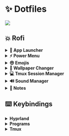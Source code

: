 # ✨ Dotfiles
![](https://github.com/Axenide/Dotfiles/assets/66109459/bee2f254-2ed9-4d78-9c33-85a34fbce07e)
## 💥 Rofi

<b>
<details>
  <summary>🚀 App Launcher</summary>
  <img src="https://github.com/Axenide/Dotfiles/assets/66109459/21526780-7475-4602-879c-a41068a9ba97">
</details>

<details>
  <summary>⚡ Power Menu</summary>
  <img src="https://github.com/Axenide/Dotfiles/assets/66109459/686ca869-9db2-46ce-88de-a241fd084ac9">
</details>

<details>
  <summary>😎 Emojis</summary>
  <img src="https://github.com/Axenide/Dotfiles/assets/66109459/829217a1-451d-4c33-b051-f7714b100245">
</details>

<details>
  <summary>🎨 Wallpaper Changer</summary>
  <img src="https://github.com/Axenide/Dotfiles/assets/66109459/85ac16a4-8ec8-4f59-a197-49e2c3ea91d8">
</details>

<details>
  <summary>💻 Tmux Session Manager</summary>
  <img src="https://github.com/Axenide/Dotfiles/assets/66109459/df531fce-184a-4b80-82d0-2e7da3e7f0dc">
</details>

<details>
  <summary>🔊 Sound Manager</summary>
  <img src="https://github.com/Axenide/Dotfiles/assets/66109459/3cbbdba4-8036-463c-8553-dfc3b1ffab69">
</details>

<details>
  <summary>📝 Notes</summary>
  <img src="https://github.com/Axenide/Dotfiles/assets/66109459/3d0b78aa-9f5a-416e-b3fe-f65ca28c9dca">
</details>
</b>

## ⌨️ Keybindings

<details>
<summary><b>Hyprland</b></summary>

| Keys                                         | Action                          |
|---------------------------------------------:|:--------------------------------|
| `SUPER + C`                                  | Close window                    |
| `SUPER + SHIFT + Escape`                     | Exit Hyprland                   |
| `SUPER + B`                                  | Hide Waybar                     |
| `SUPER + ALT + B`                            | Restart Waybar                  |
| `SUPER + Space`                              | Toggle tiled/floating           |
| `SUPER + P`                                  | Toggle pseudo-tiling            |
| `SUPER + D`                                  | Toggle split                    |
| `SUPER + F`                                  | Fullscreen                      |
| `SUPER + SHIFT + F`                          | Fake Fullscreen                 |
| `SUPER + ALT + F`                            | Maximize                        |
| `SUPER + Y`                                  | Pin window                      |
| `SUPER + G`                                  | Center window                   |
| `SUPER + Arrows or H,J,K,L`                  | Move window focus               |
| `SUPER + SHIFT + Arrows or H,J,K,L`          | Move tiled window               |
| `SUPER + CONTROL + Arrows or H,J,K,L`        | Resize window                   |
| `SUPER + ALT + Arrows or H,J,K,L`            | Move floating window            |
| `SUPER + [1-9][0]`                           | Change workspace [1-10]         |
| `SUPER + SHIFT + [1-9][0]`                   | Move window to workspace [1-10] |
| `SUPER + Z`                                  | Go to previous workspace        |
| `SUPER + SHIFT + Z`<br>`SUPER + Scroll Down` | Go to previous active workspace |
| `SUPER + X`                                  | Go to next workspace            |
| `SUPER + SHIFT + X`<br>`SUPER + Scroll Up`   | Go to next active workspace     |
| `SUPER + Left Click`                         | Drag window                     |
| `SUPER + Right Click`                        | Drag resize window              |

</details>

<details>
<summary><b>Programs</b></summary>

| Keys                                         | Action                          |
|---------------------------------------------:|:--------------------------------|
| `SUPER + RETURN`                             | Open Kitty terminal             |
| `SUPER + SHIFT + RETURN`                     | Open floating Kitty terminal    |
| `SUPER + ALT + RETURN`                       | Open Kitty with slurp           |
| `SUPER + T`                                  | Tmux Session Manager            |
| `SUPER + E`                                  | File explorer                   |
| `SUPER + SHIFT + E`                          | Floating file explorer          |
| `SUPER + W`                                  | Firefox                         |
| `SUPER + SHIFT + W`                          | Private Firefox                 |
| `SUPER + R`                                  | App Launcher                    |
| `SUPER + Escape`                             | Powermenu                       |
| `SUPER + .`                                  | Emojis                          |
| `SUPER + ,`                                  | Wallpaper Selector              |
| `SUPER + V`                                  | Sound Manager                   |
| `SUPER + N`                                  | Notes                           |
| `Print`                                      | Save and copy screenshot        |
| `SHIFT + Print`                              | Copy screenshot                 |
| `SUPER + S`                                  | Save and copy area screenshot   |
| `SUPER + SHIFT + S`                          | Copy area screenshot            |

</details>

<details>
<summary><b>Tmux</b></summary>

*PREFIX is set to `CTRL + Space`.*
| Keys                | Action                          |
|--------------------:|:--------------------------------|
| `PREFIX + c`        | Create window                   |
| `SHIFT + ALT + H,L` | Navigate windows                |
| `PREFIX + [1-9]`    | Change to window from 1 to 9    |
| `PREFIX + &`        | Kill window                     |
| `PREFIX + /`        | Vertical split                  |
| `PREFIX + -`        | Horizontal split                |
| `CTRL + H,J,K,L`    | Navigate panes                  |
| `PREFIX + { or }`   | Swap pane position              |
| `PREFIX + q`        | Go to pane pressing a number    |
| `PREFIX + x`        | Kill pane                       |
| `PREFIX + s`        | List sessions                   |
| `PREFIX + w`        | List windows                    |
| `PREFIX + [`        | Yank mode (copy)                |
| `v`                 | Start selection                 |
| `CTRL + v`          | Toggle rectangle/line selection |
| `y`                 | Yank selection                  |

</details>
